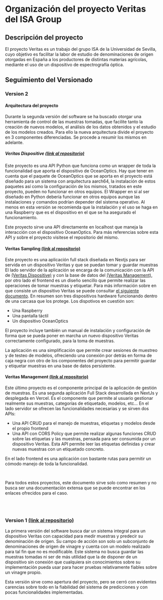 # Organización del proyecto Veritas del ISA Group

## Descripción del proyecto

El proyecto Veritas es un trabajo del grupo ISA de la Universidad de Sevilla, cuyo objetivo es facilitar la labor de estudio de denominaciones de origen otorgadas en España a los productores de distintas materias agrícolas, mediante el uso de un dispositivo de espectrografía óptica.

## Seguimiento del Versionado

### Version 2

#### Arquitectura del proyecto

Durante la segunda versión del software se ha buscado otorgar una herramienta de control de las muestras tomadas, que facilite tanto la creación de nuevos modelos, el análisis de los datos obtenidos y el estudio de los modelos creados. Para ello la nueva arquitectura divide el proyecto en 3 componentes diferenciadas. Se procede a resumir los mismos en adelante.

##### Veritas Dispositive [(link al repositorio)](https://github.com/veritas-analytics/VeritasDispositive)

Este proyecto es una API Python que funciona como un wrapper de toda la funcionalidad que aporta el dispositivo de OceanOptics. Hay que tener en cuenta que el paquete de OceanOptics que se aporta en el proyecto está diseñado para un sistema con arquitectura aarch64, la instalación de estos paquetes así como la configuración de los mismos, tratados en este proyecto, pueden no funcionar en otros equipos. El Wrapper en sí al ser diseñado en Python debería funcionar en otros equipos aunque las instalaciones y comandos podrían depender del sistema operativo. Al menos en esta versión se recomienda que la instalación y el uso se haga en una Raspberry que es el dispositivo en el que se ha asegurado el funcionamiento.

Este proyecto sirve una API directamente en localhost que maneja la interacción con el dispositivo OceanOptics. Para más referencias sobre esta API y sobre el proyecto visitese el repositorio del mismo.

#### Veritas Sampling [(link al repositorio)](https://github.com/veritas-analytics/VeritasSampling)

Este proyecto es una aplicación full stack diseñada en Nextjs para ser servida en un dispositivo Veritas y que se puedan tomar y guardar muestras El lado servidor de la aplicación se encarga de la comunicación con la API de [(Veritas Dispositive)](https://github.com/veritas-analytics/VeritasDispositive) y con la base de datos del [(Veritas Management)](https://github.com/veritas-analytics/VeritasManagement), por otro lado el frontend es un diseño sencillo que permite realizar las operaciones de tomar muestras y etiquetar. 
Para más información sobre en que consiste un dispositivo Veritas se puede consultar [el siguiente documento](https://github.com/veritas-analytics/VeritasSampling.git). En resumen son tres dispositivos hardware funcionando dentro de una carcasa que los protege. Los dispotivos en cuestión son:

- Una Raspberry
- Una pantalla táctil
- Un dispositivo OceanOptics

El proyecto incluye también un manual de instalación y configuración de forma que se pueda poner en marcha un nuevo dispositivo Veritas correctamente configurado, para la toma de muestras. 

La aplicación es una simplificación que permite crear sesiones de muestreo y de testeo de modelos, ofreciendo una conexión por detrás en forma de caja negra con otro de los componentes del proyecto para permitir guardar y etiquetar muestras en una base de datos persistente. 

#### Veritas Management [(link al repositorio)](https://github.com/veritas-analytics/VeritasManagement)

Este último proyecto es el componente principal de la aplicación de gestión de muestras. Es una segunda aplicación Full Stack desarrollada en NextJs y desplegada en Vercel. Es el componente que permite al usuario gestionar realmente sus muestras, categorías de etiquetado, modelos, etc...
En el lado servidor se ofrecen las funcionalidades necesarias y se sirven dos APIs:

- Una API CRUD para el manejo de muestras, etiquetas y modelos desde el propio frontend
- Una API con CORS Policy que permite realizar algunas funciones CRUD sobre las etiquetas y las muestras, pensada para ser consumida por un dispositivo Veritas. Esta API permite leer las etiquetas definidas y crear nuevas muestras con un etiquetado concreto.

En el lado frontend es una aplicación con bastante rutas para permitir un cómodo manejo de toda la funcionalidad.

<br>

Para todos estos proyectos, este documento sirve solo como resumen y no busca ser una documentación extensa que se puede encontrar en los enlaces ofrecidos para el caso.

<br> 
<br>

### Version 1 [(link al repositorio)](https://github.com/veritas-analytics/VeritasV1)

La primera versión del software busca dar un sistema integral para un dispositivo Veritas con capacidad para medir muestras y predecir su denominación de origen. Su campo de acción son solo un subconjunto de denominaciones de origen de vinagre y cuenta con un modelo realizado para tal fin que no es modificable. Este sistema no busca guardar las muestras tomadas ni ser de más utilidad que la de disponer de un dispositivo sin conexión que cualquiera sin conocimientos sobre su implementación pueda usar para hacer pruebas relativamente fiables sobre un vinagre propio.

Esta versión sirve como apertura del proyecto, pero se cerró con evidentes carencias sobre todo en la fiabilidad del sistema de predicciones y con pocas funcionalidades implementadas.
